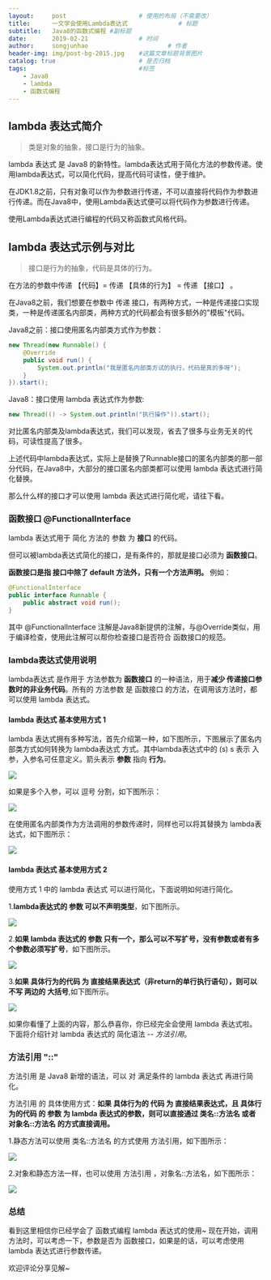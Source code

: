 ```yaml
---
layout:     post                    # 使用的布局（不需要改）
title:      一文学会使用Lambda表达式              # 标题
subtitle:   Java8的函数式编程 #副标题
date:       2019-02-21              # 时间
author:     songjunhao                      # 作者
header-img: img/post-bg-2015.jpg    #这篇文章标题背景图片
catalog: true                       # 是否归档
tags:                               #标签
    - Java8
    - lambda
    - 函数式编程
---
```


## lambda 表达式简介

 >类是对象的抽象，接口是行为的抽象。

 lambda 表达式 是 Java8 的新特性。lambda表达式用于简化方法的参数传递。使用lambda表达式，可以简化代码，提高代码可读性，便于维护。

 在JDK1.8之前，只有对象可以作为参数进行传递，不可以直接将代码作为参数进行传递。而在Java8中，使用Lambda表达式便可以将代码作为参数进行传递。

 使用Lambda表达式进行编程的代码又称函数式风格代码。

## lambda 表达式示例与对比

>接口是行为的抽象，代码是具体的行为。

在方法的参数中传递 【代码】= 传递 【具体的行为】 = 传递 【接口】 。

在Java8之前，我们想要在参数中 传递 接口，有两种方式，一种是传递接口实现类，一种是传递匿名内部类，两种方式的代码都会有很多额外的"模板"代码。

Java8之前：接口使用匿名内部类方式作为参数：

```Java
new Thread(new Runnable() {
    @Override
    public void run() {
        System.out.println("我是匿名内部类方试的执行，代码是真的多呀");
    }
}).start();
```

Java8：接口使用 lambda 表达式作为参数:

```Java
new Thread(() -> System.out.println("执行操作")).start();
```

对比匿名内部类及lambda表达式，我们可以发现，省去了很多与业务无关的代码，可读性提高了很多。

上述代码中lambda表达式，实际上是替换了Runnable接口的匿名内部类的那一部分代码，在Java8中，大部分的接口匿名内部类都可以使用 lambda 表达式进行简化替换。

那么什么样的接口才可以使用 lambda 表达式进行简化呢，请往下看。

### 函数接口 @FunctionalInterface

lambda 表达式用于 简化 方法的 参数 为 **接口** 的代码。

但可以被lambda表达式简化的接口，是有条件的，那就是接口必须为 **函数接口**。

**函数接口是指 接口中除了 default 方法外，只有一个方法声明。** 例如：

```Java
@FunctionalInterface
public interface Runnable {
    public abstract void run();
}
```
其中 @FunctionalInterface 注解是Java8新提供的注解，与@Override类似，用于编译检查，使用此注解可以帮你检查接口是否符合 函数接口的规范。


### lambda表达式使用说明

lambda表达式 是作用于 方法参数为 **函数接口** 的一种语法，用于**减少 传递接口参数时的非业务代码**。所有的 方法参数 是 函数接口 的方法，在调用该方法时，都可以使用 lambda 表达式。

#### lambda 表达式 基本使用方式 1

lambda 表达式拥有多种写法，首先介绍第一种，如下图所示，下图展示了匿名内部类方式如何转换为 lambda表达式 方式。其中lambda表达式中的 (s)  s 表示 入参，入参名可任意定义。箭头表示 **参数** 指向 **行为**。

![](https://i.loli.net/2019/02/21/5c6dffb4adcf6.jpg)

如果是多个入参，可以 逗号 分割，如下图所示：

![](https://i.loli.net/2019/02/21/5c6e0bdba9226.jpg)

在使用匿名内部类作为方法调用的参数传递时，同样也可以将其替换为 lambda表达式，如下图所示：

![](https://i.loli.net/2019/02/21/5c6e0df4ae611.jpg)

#### lambda 表达式 基本使用方式 2

使用方式 1 中的 lambda 表达式 可以进行简化，下面说明如何进行简化。

1.**lambda表达式的 参数 可以不声明类型**，如下图所示。

![](https://i.loli.net/2019/02/20/5c6d263b3d0e5.jpg)

2.**如果 lambda 表达式的 参数 只有一个，那么可以不写扩号，没有参数或者有多个参数必须写扩号**，如下图所示。

![](https://i.loli.net/2019/02/21/5c6e059c8411d.jpg)

3.**如果 具体行为的代码 为 直接结果表达式（非return的单行执行语句），则可以不写 两边的 大括号**,如下图所示。

![](https://i.loli.net/2019/02/21/5c6e08bc148c9.jpg)

如果你看懂了上面的内容，那么恭喜你，你已经完全会使用 lambda 表达式啦。下面将介绍针对 lambda 表达式的 简化语法 -- *方法引用*。

### 方法引用 "::"

方法引用 是 Java8 新增的语法，可以 对 满足条件的 lambda 表达式 再进行简化。

方法引用 的 具体使用方式：**如果 具体行为的 代码 为 直接结果表达式，且 具体行为的代码 的 参数 为 lambda 表达式的参数，则可以直接通过 类名::方法名 或者 对象名::方法名 的方式直接调用。**

1.静态方法可以使用 类名::方法名 的方式使用 方法引用，如下图所示：

![](https://i.loli.net/2019/02/21/5c6e138308ec8.jpg)

2.对象和静态方法一样，也可以使用 方法引用 ，对象名::方法名，如下图所示：

![](https://i.loli.net/2019/02/21/5c6e15ca45326.jpg)

### 总结

看到这里相信你已经学会了 函数式编程 lambda 表达式的使用~ 现在开始，调用方法时，可以考虑一下，参数是否为 函数接口，如果是的话，可以考虑使用 lambda 表达式进行参数传递。

欢迎评论分享见解~
